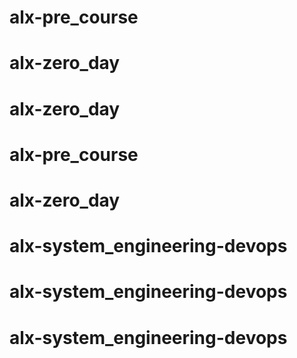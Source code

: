 # alx-pre_course
# alx-zero_day
# alx-zero_day
# alx-pre_course
# alx-zero_day
# alx-system_engineering-devops
# alx-system_engineering-devops
# alx-system_engineering-devops
